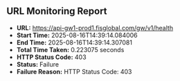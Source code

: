 ## URL Monitoring Report

- **URL:** https://api-gw1-prod1.fisglobal.com/gw/v1/health
- **Start Time:** 2025-08-16T14:39:14.084006
- **End Time:** 2025-08-16T14:39:14.307081
- **Total Time Taken:** 0.223075 seconds
- **HTTP Status Code:** 403
- **Status:** Failure
- **Failure Reason:** HTTP Status Code: 403
